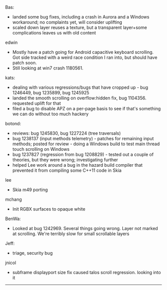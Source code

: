 Bas:
* landed some bug fixes, including a crash in Aurora and a Windows workaround; no complaints yet, will consider uplifting
* scaled down layer reuses a texture, but a transparent layer+some complications leaves us with old content



edwin
* Mostly have a patch going for Android capacitive keyboard scrolling. Got side tracked with a weird race condition I ran into, but should have patch soon.
* Still looking at win7 crash 1180561.



kats:
* dealing with various regressions/bugs that have cropped up - bug 1246449, bug 1235899, bug 1245925
* landed the smooth scrolling on overflow:hidden fix, bug 1104356. requested uplift for that
* filed a bug to disable APZ on a per-page basis to see if that's something we can do without too much hackery



botond:
  - reviews: bug 1245830, bug 1227224 (tree traversals)
  - bug 1238137 (input methods telemetry)
          - patches for remaining input methods; posted for review
          - doing a Windows build to test main thread touch scrolling on Windows
  - bug 1237827 (regression from bug 1208829)
          - tested out a couple of theories, but they were wrong; investigating further
  - helped Lee work around a bug in the hazard build compiler that prevented it from compiling some C++11 code in Skia



lee
* Skia m49 porting



mchang
* Init RGBX surfaces to opaque white





BenWa:
* Looked at bug 1242969. Several things going wrong. Layer not marked at scrolling. We're terribly slow for small scrollable layers



Jeff:
* triage, security bug



jnicol
* subframe displayport size fix caused talos scroll regression. looking into it

________________


